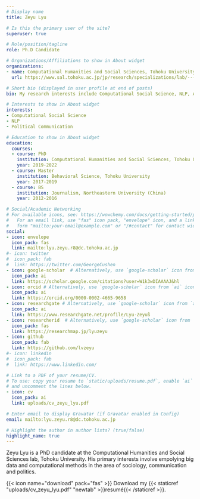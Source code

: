 ```yaml
---
# Display name
title: Zeyu Lyu

# Is this the primary user of the site?
superuser: true

# Role/position/tagline
role: Ph.D Candidate

# Organizations/Affiliations to show in About widget
organizations:
- name: Computational Humanities and Social Sciences, Tohoku University
  url: https://www.sal.tohoku.ac.jp/jp/research/specializations/lab/---id-37.html

# Short bio (displayed in user profile at end of posts)
bio: My research interests include Computational Social Science, NLP, Applied Machine Learning and Political Communication.

# Interests to show in About widget
interests:
- Computational Social Science
- NLP
- Political Communication

# Education to show in About widget
education:
  courses:
  - course: PhD
    institution: Computational Humanities and Social Sciences, Tohoku University
    year: 2019-2022
  - course: Master
    institution: Behavioral Science, Tohoku University
    year: 2017-2019
  - course: BS
    institution: Journalism, Northeastern University (China)
    year: 2012-2016

# Social/Academic Networking
# For available icons, see: https://wowchemy.com/docs/getting-started/page-builder/#icons
#   For an email link, use "fas" icon pack, "envelope" icon, and a link in the
#   form "mailto:your-email@example.com" or "/#contact" for contact widget.
social:
- icon: envelope
  icon_pack: fas
  link: mailto:lyu.zeyu.r8@dc.tohoku.ac.jp
#- icon: twitter
#  icon_pack: fab
#  link: https://twitter.com/GeorgeCushen
- icon: google-scholar  # Alternatively, use `google-scholar` icon from `ai` icon pack
  icon_pack: ai
  link: https://scholar.google.com/citations?user=W1k3wDIAAAAJ&hl
- icon: orcid # Alternatively, use `google-scholar` icon from `ai` icon pack
  icon_pack: ai
  link: https://orcid.org/0000-0002-4665-9658
- icon: researchgate # Alternatively, use `google-scholar` icon from `ai` icon pack
  icon_pack: ai
  link: https://www.researchgate.net/profile/Lyu-Zeyuß
- icon: researcherid  # Alternatively, use `google-scholar` icon from `ai` icon pack
  icon_pack: fas
  link: https://researchmap.jp/lyuzeyu
- icon: github
  icon_pack: fab
  link: https://github.com/lvzeyu
#- icon: linkedin
#  icon_pack: fab
#  link: https://www.linkedin.com/

# Link to a PDF of your resume/CV.
# To use: copy your resume to `static/uploads/resume.pdf`, enable `ai` icons in `params.toml`, 
# and uncomment the lines below.
- icon: cv
  icon_pack: ai
  link: uploads/cv_zeyu_lyu.pdf

# Enter email to display Gravatar (if Gravatar enabled in Config)
email: mailto:lyu.zeyu.r8@dc.tohoku.ac.jp

# Highlight the author in author lists? (true/false)
highlight_name: true
---
```


Zeyu Lyu is a PhD candidate at the Computational Humanities and Social Sciences lab, Tohoku University. 
His primary interests involve empolying big data and computational methods in the area of sociology, communication and politics.

{{< icon name="download" pack="fas" >}} Download my {{< staticref "uploads/cv_zeyu_lyu.pdf" "newtab" >}}resumé{{< /staticref >}}.
